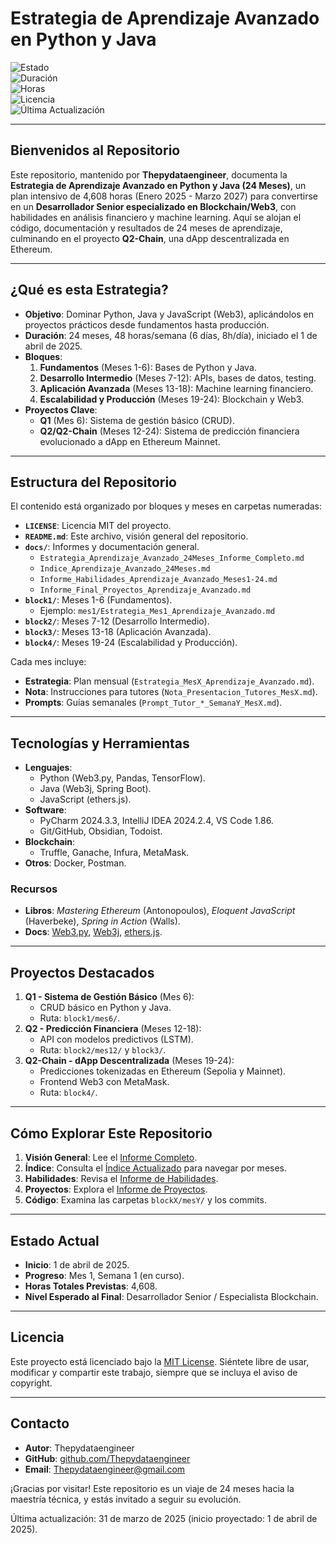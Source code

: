 # Estrategia de Aprendizaje Avanzado en Python y Java

![Estado](https://img.shields.io/badge/Estado-En%20Progreso-brightgreen)  
![Duración](https://img.shields.io/badge/Duración-24%20Meses-blue)  
![Horas](https://img.shields.io/badge/Horas-4608-orange)  
![Licencia](https://img.shields.io/badge/Licencia-MIT-yellow)  
![Última Actualización](https://img.shields.io/badge/Última%20Actualización-Abril%202025-lightgrey)

---

## Bienvenidos al Repositorio
Este repositorio, mantenido por **Thepydataengineer**, documenta la **Estrategia de Aprendizaje Avanzado en Python y Java (24 Meses)**, un plan intensivo de 4,608 horas (Enero 2025 - Marzo 2027) para convertirse en un **Desarrollador Senior especializado en Blockchain/Web3**, con habilidades en análisis financiero y machine learning. Aquí se alojan el código, documentación y resultados de 24 meses de aprendizaje, culminando en el proyecto **Q2-Chain**, una dApp descentralizada en Ethereum.

---

## ¿Qué es esta Estrategia?
- **Objetivo**: Dominar Python, Java y JavaScript (Web3), aplicándolos en proyectos prácticos desde fundamentos hasta producción.
- **Duración**: 24 meses, 48 horas/semana (6 días, 8h/día), iniciado el 1 de abril de 2025.
- **Bloques**:
  1. **Fundamentos** (Meses 1-6): Bases de Python y Java.
  2. **Desarrollo Intermedio** (Meses 7-12): APIs, bases de datos, testing.
  3. **Aplicación Avanzada** (Meses 13-18): Machine learning financiero.
  4. **Escalabilidad y Producción** (Meses 19-24): Blockchain y Web3.
- **Proyectos Clave**:
  - **Q1** (Mes 6): Sistema de gestión básico (CRUD).
  - **Q2/Q2-Chain** (Meses 12-24): Sistema de predicción financiera evolucionado a dApp en Ethereum Mainnet.

---

## Estructura del Repositorio
El contenido está organizado por bloques y meses en carpetas numeradas:

- **`LICENSE`**: Licencia MIT del proyecto.
- **`README.md`**: Este archivo, visión general del repositorio.
- **`docs/`**: Informes y documentación general.
  - `Estrategia_Aprendizaje_Avanzado_24Meses_Informe_Completo.md`
  - `Indice_Aprendizaje_Avanzado_24Meses.md`
  - `Informe_Habilidades_Aprendizaje_Avanzado_Meses1-24.md`
  - `Informe_Final_Proyectos_Aprendizaje_Avanzado.md`
- **`block1/`**: Meses 1-6 (Fundamentos).
  - Ejemplo: `mes1/Estrategia_Mes1_Aprendizaje_Avanzado.md`
- **`block2/`**: Meses 7-12 (Desarrollo Intermedio).
- **`block3/`**: Meses 13-18 (Aplicación Avanzada).
- **`block4/`**: Meses 19-24 (Escalabilidad y Producción).

Cada mes incluye:
- **Estrategia**: Plan mensual (`Estrategia_MesX_Aprendizaje_Avanzado.md`).
- **Nota**: Instrucciones para tutores (`Nota_Presentacion_Tutores_MesX.md`).
- **Prompts**: Guías semanales (`Prompt_Tutor_*_SemanaY_MesX.md`).

---

## Tecnologías y Herramientas
- **Lenguajes**:
  - Python (Web3.py, Pandas, TensorFlow).
  - Java (Web3j, Spring Boot).
  - JavaScript (ethers.js).
- **Software**:
  - PyCharm 2024.3.3, IntelliJ IDEA 2024.2.4, VS Code 1.86.
  - Git/GitHub, Obsidian, Todoist.
- **Blockchain**:
  - Truffle, Ganache, Infura, MetaMask.
- **Otros**: Docker, Postman.

### Recursos
- **Libros**: *Mastering Ethereum* (Antonopoulos), *Eloquent JavaScript* (Haverbeke), *Spring in Action* (Walls).
- **Docs**: [Web3.py](https://web3py.readthedocs.io/), [Web3j](https://docs.web3j.io/), [ethers.js](https://docs.ethers.org/v5/).

---

## Proyectos Destacados
1. **Q1 - Sistema de Gestión Básico** (Mes 6):
   - CRUD básico en Python y Java.
   - Ruta: `block1/mes6/`.
2. **Q2 - Predicción Financiera** (Meses 12-18):
   - API con modelos predictivos (LSTM).
   - Ruta: `block2/mes12/` y `block3/`.
3. **Q2-Chain - dApp Descentralizada** (Meses 19-24):
   - Predicciones tokenizadas en Ethereum (Sepolia y Mainnet).
   - Frontend Web3 con MetaMask.
   - Ruta: `block4/`.

---

## Cómo Explorar Este Repositorio
1. **Visión General**: Lee el [Informe Completo](docs/Estrategia_Aprendizaje_Avanzado_24Meses_Informe_Completo.md).
2. **Índice**: Consulta el [Índice Actualizado](docs/Indice_Aprendizaje_Avanzado_24Meses.md) para navegar por meses.
3. **Habilidades**: Revisa el [Informe de Habilidades](docs/Informe_Habilidades_Aprendizaje_Avanzado_Meses1-24.md).
4. **Proyectos**: Explora el [Informe de Proyectos](docs/Informe_Final_Proyectos_Aprendizaje_Avanzado.md).
5. **Código**: Examina las carpetas `blockX/mesY/` y los commits.

---

## Estado Actual
- **Inicio**: 1 de abril de 2025.
- **Progreso**: Mes 1, Semana 1 (en curso).
- **Horas Totales Previstas**: 4,608.
- **Nivel Esperado al Final**: Desarrollador Senior / Especialista Blockchain.

---

## Licencia
Este proyecto está licenciado bajo la [MIT License](LICENSE). Siéntete libre de usar, modificar y compartir este trabajo, siempre que se incluya el aviso de copyright.

---

## Contacto
- **Autor**: Thepydataengineer
- **GitHub**: [github.com/Thepydataengineer](https://github.com/Thepydataengineer)
- **Email**: Thepydataengineer@gmail.com

¡Gracias por visitar! Este repositorio es un viaje de 24 meses hacia la maestría técnica, y estás invitado a seguir su evolución.

Última actualización: 31 de marzo de 2025 (inicio proyectado: 1 de abril de 2025).
